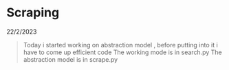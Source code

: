 # Scraping
22/2/2023
>Today i started working on abstraction model , before putting into it i have to come up efficient code
The working mode is in search.py
The abstraction model is in scrape.py
